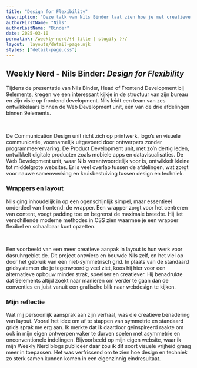 ```yaml
---
title: "Design for Flexibility"
description: "Deze talk van Nils Binder laat zien hoe je met creatieve CSS-oplossingen en asymmetrische grids kunt afwijken van standaard layouts. Aan de hand van het project dasruhrgebiet.de benadrukt hij het belang van visuele vrijheid in webdesign. Zijn verhaal inspireert om ontwerpregels los te laten en intuïtiever te ontwerpen."
authorFirstName: "Nils"
authorLastName: "Binder" 
date: 2025-03-10
permalink: /weekly-nerd/{{ title | slugify }}/
layout: _layouts/detail-page.njk
styles: ["detail-page.css"]
---
```


## Weekly Nerd - Nils Binder: *Design for Flexibility*

Tijdens de presentatie van Nils Binder, Head of Frontend Development bij 9elements, kregen we een interessant kijkje in de structuur van zijn bureau en zijn visie op frontend development. Nils leidt een team van zes ontwikkelaars binnen de Web Development unit, één van de drie afdelingen binnen 9elements.

<br>

De Communication Design unit richt zich op printwerk, logo’s en visuele communicatie, voornamelijk uitgevoerd door ontwerpers zonder programmeerervaring. De Product Development unit, met zo’n dertig leden, ontwikkelt digitale producten zoals mobiele apps en datavisualisaties. De Web Development unit, waar Nils verantwoordelijk voor is, ontwikkelt kleine tot middelgrote websites. Er is veel overlap tussen de afdelingen, wat zorgt voor nauwe samenwerking en kruisbestuiving tussen design en techniek.

### Wrappers en layout
Nils ging inhoudelijk in op een ogenschijnlijk simpel, maar essentieel onderdeel van frontend: de wrapper. Een wrapper zorgt voor het centreren van content, voegt padding toe en begrenst de maximale breedte. Hij liet verschillende moderne methodes in CSS zien waarmee je een wrapper flexibel en schaalbaar kunt opzetten.

<br>

Een voorbeeld van een meer creatieve aanpak in layout is hun werk voor dasruhrgebiet.de. Dit project ontwierp en bouwde Nils zelf, en het viel op door het gebruik van een niet-symmetrisch grid. In plaats van de standaard gridsystemen die je tegenwoordig veel ziet, koos hij hier voor een alternatieve opbouw minder strak, speelser en creatiever. Hij benadrukte dat 9elements altijd zoekt naar manieren om verder te gaan dan de conventies en juist vanuit een grafische blik naar webdesign te kijken.

### Mijn reflectie
Wat mij persoonlijk aansprak aan zijn verhaal, was die creatieve benadering van layout. Vooral het idee om af te stappen van symmetrie en standaard grids sprak me erg aan. Ik merkte dat ik daardoor geïnspireerd raakte om ook in mijn eigen ontwerpen vaker te durven spelen met asymmetrie en onconventionele indelingen. Bijvoorbeeld op mijn eigen website, waar ik mijn Weekly Nerd blogs publiceer daar zou ik dit soort visuele vrijheid graag meer in toepassen. Het was verfrissend om te zien hoe design en techniek zo sterk samen kunnen komen in een eigenzinnig eindresultaat.
